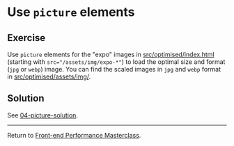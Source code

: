 # Use `picture` elements

## Exercise

Use `picture` elements for the "expo" images in [src/optimised/index.html](src/optimised/index.html) (starting with `src="/assets/img/expo-*"`) to load the optimal size and format (`jpg` or `webp`) image.
You can find the scaled images in `jpg` and `webp` format in [src/optimised/assets/img/](src/optimised/assets/img/).


## Solution

See [04-picture-solution](https://github.com/voorhoede/front-end-performance-masterclass/tree/04-picture-solution).

---

Return to [Front-end Performance Masterclass](https://github.com/voorhoede/front-end-performance-masterclass).